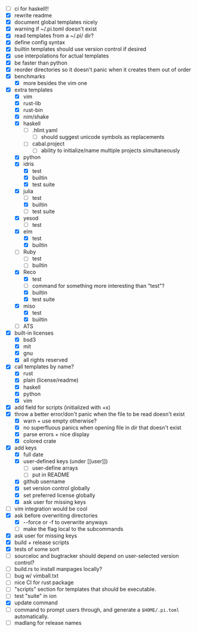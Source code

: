 - [ ] ci for haskell!!
- [x] rewrite readme
- [x] document global templates nicely
- [x] warning if ~/.pi.toml doesn't exist
- [x] read templates from a ~/.pi/ dir?
- [x] define config syntax
- [x] builtin templates should use version control if desired
- [x] use interpolations for actual templates
- [x] be faster than python
- [x] reorder directories so it doesn't panic when it creates them out of order
- [x] benchmarks
  - [x] more besides the vim one
- [x] extra templates
  - [x] vim
  - [x] rust-lib
  - [x] rust-bin
  - [x] nim/shake
  - [x] haskell
    - [ ] .hlint.yaml
      - [ ] should suggest unicode symbols as replacements
    - [ ] cabal.project
      - [ ] ability to initialize/name multiple projects simultaneously
  - [x] python
  - [x] idris
    - [x] test
    - [x] builtin
    - [x] test suite
  - [x] julia
    - [ ] test
    - [x] builtin
    - [ ] test suite
  - [x] yesod
    - [ ] test
  - [x] elm
    - [x] test
    - [x] builtin
  - [ ] Ruby
    - [ ] test
    - [ ] builtin
  - [x] Reco
    - [x] test
    - [ ] command for something more interesting than "test"?
    - [x] builtin
    - [x] test suite
  - [x] miso
    - [x] test
    - [x] builtin
  - [ ] ATS
- [x] built-in licenses
  - [x] bsd3
  - [x] mit
  - [x] gnu
  - [x] all rights reserved
- [x] call templates by name?
  - [x] rust
  - [x] plain (license/readme)
  - [x] haskell
  - [x] python
  - [x] vim
- [x] add field for scripts (initialized with +x)
- [x] throw a better error/don't panic when the file to be read doesn't exist
  - [x] warn + use empty otherwise?
  - [x] no superfluous panics when opening file in dir that doesn't exist
  - [x] parse errors + nice display
  - [x] colored crate
- [x] add keys
  - [x] full date 
  - [x] user-defined keys (under [[user]])
    - [ ] user-define arrays
    - [ ] put in README
  - [x] github username
  - [x] set version control globally
  - [x] set preferred license globally
  - [x] ask user for missing keys
- [ ] vim integration would be cool
- [x] ask before overwriting directories
  - [x] --force or -f to overwrite anyways
  - [ ] make the flag local to the subcommands
- [x] ask user for missing keys
- [x] build + release scripts
- [x] tests of some sort
- [ ] sourceloc and bugtracker should depend on user-selected version control?
- [ ] build.rs to install manpages locally?
- [ ] bug w/ vimball.txt
- [ ] nice CI for rust package
- [ ] "scripts" section for templates that should be executable.
- [ ] test "suite" in ion
- [x] update command
- [ ] command to prompt users through, and generate a `$HOME/.pi.toml`
  automatically.
- [ ] madlang for release names
